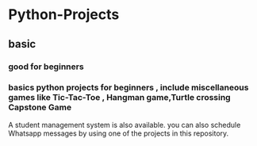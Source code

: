 # Python-Projects
## basic
### good for beginners

### basics python projects for beginners , include miscellaneous games like Tic-Tac-Toe , Hangman game,Turtle crossing Capstone Game 
A student  management system is also available. 
you can also schedule Whatsapp messages by using one of the projects in this repository. 


